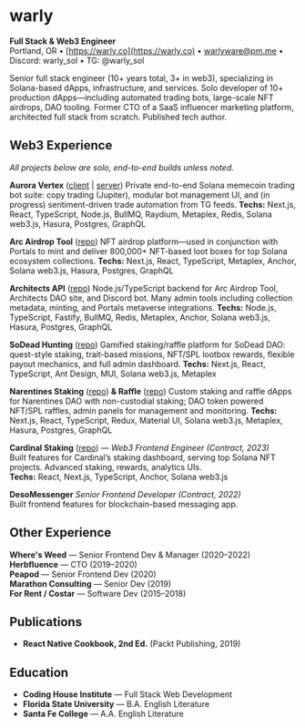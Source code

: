 # warly
**Full Stack & Web3 Engineer**  
Portland, OR • [https://warly.co](https://warly.co) • warlyware@pm.me • Discord: warly_sol • TG: @warly_sol

Senior full stack engineer (10+ years total, 3+ in web3), specializing in Solana-based dApps, infrastructure, and services. Solo developer of 10+ production dApps—including automated trading bots, large-scale NFT airdrops, DAO tooling. Former CTO of a SaaS influencer marketing platform, architected full stack from scratch. Published tech author.

## Web3 Experience  
_All projects below are solo, end-to-end builds unless noted._

**Aurora Vertex** ([client](https://github.com/warlyware/aurora-vertex) | [server](https://github.com/warlyware/aurora-vertex-ws-server))
Private end-to-end Solana memecoin trading bot suite: copy trading (Jupiter), modular bot management UI, and (in progress) sentiment-driven trade automation from TG feeds.
**Techs:** Next.js, React, TypeScript, Node.js, BullMQ, Raydium, Metaplex, Redis, Solana web3.js, Hasura, Postgres, GraphQL

**Arc Airdrop Tool** ([repo](https://github.com/the-architects-io/arc-airdrop))
NFT airdrop platform—used in conjunction with Portals to mint and deliver 800,000+ NFT-based loot boxes for top Solana ecosystem collections.
**Techs:** Next.js, React, TypeScript, Metaplex, Anchor, Solana web3.js, Hasura, Postgres, GraphQL

**Architects API** ([repo](https://github.com/the-architects-io/architects-api))
Node.js/TypeScript backend for Arc Airdrop Tool, Architects DAO site, and Discord bot. Many admin tools including collection metadata, minting, and Portals metaverse integrations.
**Techs:** Node.js, TypeScript, Fastify, BullMQ, Redis, Metaplex, Anchor, Solana web3.js, Hasura, Postgres, GraphQL

**SoDead Hunting** ([repo](https://github.com/warlyco/sodead-hunting))
Gamified staking/raffle platform for SoDead DAO: quest-style staking, trait-based missions, NFT/SPL lootbox rewards, flexible payout mechanics, and full admin dashboard.
**Techs:** Next.js, React, TypeScript, Ant Design, MUI, Solana web3.js, Metaplex

**Narentines Staking** ([repo](https://github.com/warlyco/narentines-staking)) **& Raffle** ([repo](https://github.com/warlyco/narentines-raffle))
Custom staking and raffle dApps for Narentines DAO with non-custodial staking; DAO token powered NFT/SPL raffles, admin panels for management and monitoring.
**Techs:** Next.js, React, TypeScript, Redux, Material UI, Solana web3.js, Metaplex, Hasura, Postgres, GraphQL

**Cardinal Staking** ([repo](https://github.com/solana-nft-programs/staking-ui)) — _Web3 Frontend Engineer (Contract, 2023)_  
Built features for Cardinal’s staking dashboard, serving top Solana NFT projects. Advanced staking, rewards, analytics UIs.  
**Techs:** React, Next.js, TypeScript, Anchor, Solana web3.js

**DesoMessenger** _Senior Frontend Developer (Contract, 2022)_  
Built frontend features for blockchain-based messaging app.

## Other Experience  
**Where's Weed** — Senior Frontend Dev & Manager (2020–2022)  
**Herbfluence** — CTO (2019–2020)  
**Peapod** — Senior Frontend Dev (2020)  
**Marathon Consulting** — Senior Dev (2019)  
**For Rent / Costar** — Software Dev (2015–2018)

## Publications  
- **React Native Cookbook, 2nd Ed.** (Packt Publishing, 2019)  

## Education  
- **Coding House Institute** — Full Stack Web Development 
- **Florida State University** — B.A. English Literature  
- **Santa Fe College** — A.A. English Literature  
